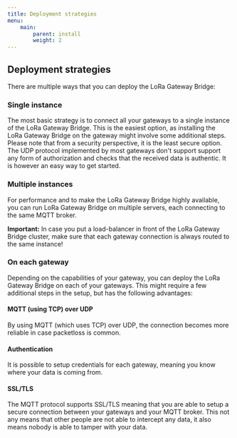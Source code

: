 ```yaml
---
title: Deployment strategies
menu:
    main:
        parent: install
        weight: 2
---
```


## Deployment strategies

There are multiple ways that you can deploy the LoRa Gateway Bridge:

### Single instance

The most basic strategy is to connect all your gateways to a single instance
of the LoRa Gateway Bridge. This is the easiest option, as installing the
LoRa Gateway Bridge on the gateway might involve some additional steps.
Please note that from a security perspective, it is the least secure option.
The UDP protocol implemented by most gateways don't support support any
form of authorization and checks that the received data is authentic. It is
however an easy way to get started.

### Multiple instances

For performance and to make the LoRa Gateway Bridge highly available, you
can run LoRa Gateway Bridge on multiple servers, each connecting to the same
MQTT broker.

**Important:** In case you put a load-balancer in front of the LoRa Gateway
Bridge cluster, make sure that each gateway connection is always routed to the
same instance!

### On each gateway

Depending on the capabilities of your gateway, you can deploy the LoRa Gateway
Bridge on each of your gateways. This might require a few additional steps in
the setup, but has the following advantages:

#### MQTT (using TCP) over UDP

By using MQTT (which uses TCP) over UDP, the connection becomes more reliable
in case packetloss is common.

#### Authentication

It is possible to setup credentials for each gateway, meaning you know where
your data is coming from.

#### SSL/TLS

The MQTT protocol supports SSL/TLS meaning that you are able to setup a secure
connection between your gateways and your MQTT broker. This not any means that
other people are not able to intercept any data, it also means nobody is able
to tamper with your data.
